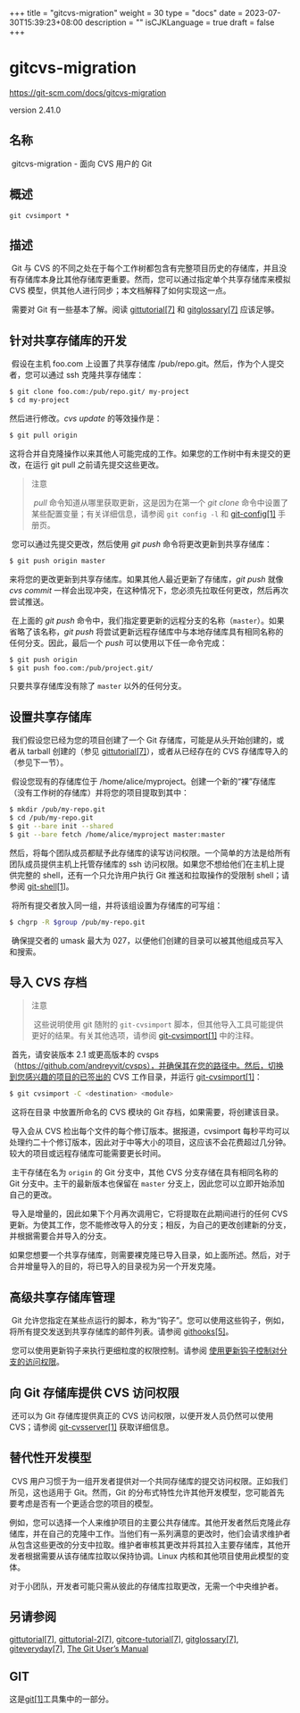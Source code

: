 +++
title = "gitcvs-migration"
weight = 30
type = "docs"
date = 2023-07-30T15:39:23+08:00
description = ""
isCJKLanguage = true
draft = false
+++

# gitcvs-migration

https://git-scm.com/docs/gitcvs-migration

version 2.41.0

## 名称

​	gitcvs-migration - 面向 CVS 用户的 Git

## 概述

```
git cvsimport *
```

## 描述

​	Git 与 CVS 的不同之处在于每个工作树都包含有完整项目历史的存储库，并且没有存储库本身比其他存储库更重要。然而，您可以通过指定单个共享存储库来模拟 CVS 模型，供其他人进行同步；本文档解释了如何实现这一点。

​	需要对 Git 有一些基本了解。阅读 [gittutorial[7]](../../7/gittutorial) 和 [gitglossary[7]](../../7/gitglossary) 应该足够。

## 针对共享存储库的开发

​	假设在主机 foo.com 上设置了共享存储库 /pub/repo.git。然后，作为个人提交者，您可以通过 ssh 克隆共享存储库：

``` bash
$ git clone foo.com:/pub/repo.git/ my-project
$ cd my-project
```

然后进行修改。*cvs update* 的等效操作是：

``` bash
$ git pull origin
```

这将合并自克隆操作以来其他人可能完成的工作。如果您的工作树中有未提交的更改，在运行 git pull 之前请先提交这些更改。

> 注意
>
> ​	*pull* 命令知道从哪里获取更新，这是因为在第一个 *git clone* 命令中设置了某些配置变量；有关详细信息，请参阅 `git config -l` 和 [git-config[1]](../../1/git-config) 手册页。

​	您可以通过先提交更改，然后使用 *git push* 命令将更改更新到共享存储库：

``` bash
$ git push origin master
```

来将您的更改更新到共享存储库。如果其他人最近更新了存储库，*git push* 就像 *cvs commit* 一样会出现冲突，在这种情况下，您必须先拉取任何更改，然后再次尝试推送。

​	在上面的 *git push* 命令中，我们指定要更新的远程分支的名称（`master`）。如果省略了该名称，*git push* 将尝试更新远程存储库中与本地存储库具有相同名称的任何分支。因此，最后一个 *push* 可以使用以下任一命令完成：

``` bash
$ git push origin
$ git push foo.com:/pub/project.git/
```

只要共享存储库没有除了 `master` 以外的任何分支。

## 设置共享存储库

​	我们假设您已经为您的项目创建了一个 Git 存储库，可能是从头开始创建的，或者从 tarball 创建的（参见 [gittutorial[7]](../../7/gittutorial)），或者从已经存在的 CVS 存储库导入的（参见下一节）。

​	假设您现有的存储库位于 /home/alice/myproject。创建一个新的“裸”存储库（没有工作树的存储库）并将您的项目提取到其中：

``` bash
$ mkdir /pub/my-repo.git
$ cd /pub/my-repo.git
$ git --bare init --shared
$ git --bare fetch /home/alice/myproject master:master
```

​	然后，将每个团队成员都赋予此存储库的读写访问权限。一个简单的方法是给所有团队成员提供主机上托管存储库的 ssh 访问权限。如果您不想给他们在主机上提供完整的 shell，还有一个只允许用户执行 Git 推送和拉取操作的受限制 shell；请参阅 [git-shell[1]](../../1/git-shell)。

​	将所有提交者放入同一组，并将该组设置为存储库的可写组：

``` bash
$ chgrp -R $group /pub/my-repo.git
```

​	确保提交者的 umask 最大为 027，以便他们创建的目录可以被其他组成员写入和搜索。

## 导入 CVS 存档

> 注意
>
> ​	这些说明使用 git 随附的 `git-cvsimport` 脚本，但其他导入工具可能提供更好的结果。有关其他选项，请参阅 [git-cvsimport[1]](../../1/git-cvsimport) 中的注释。

​	首先，请安装版本 2.1 或更高版本的 cvsps（https://github.com/andreyvit/cvsps），并确保其在您的路径中。然后，切换到您感兴趣的项目的已签出的 CVS 工作目录，并运行 [git-cvsimport[1]](../../1/git-cvsimport)：

``` bash
$ git cvsimport -C <destination> <module>
```

​	这将在目录 <destination> 中放置所命名的 CVS 模块的 Git 存档，如果需要，将创建该目录。

​	导入会从 CVS 检出每个文件的每个修订版本。据报道，cvsimport 每秒平均可以处理约二十个修订版本，因此对于中等大小的项目，这应该不会花费超过几分钟。较大的项目或远程存储库可能需要更长时间。

​	主干存储在名为 `origin` 的 Git 分支中，其他 CVS 分支存储在具有相同名称的 Git 分支中。主干的最新版本也保留在 `master` 分支上，因此您可以立即开始添加自己的更改。

​	导入是增量的，因此如果下个月再次调用它，它将提取在此期间进行的任何 CVS 更新。为使其工作，您不能修改导入的分支；相反，为自己的更改创建新的分支，并根据需要合并导入的分支。

​	如果您想要一个共享存储库，则需要裸克隆已导入目录，如上面所述。然后，对于合并增量导入的目的，将已导入的目录视为另一个开发克隆。

## 高级共享存储库管理

​	Git 允许您指定在某些点运行的脚本，称为“钩子”。您可以使用这些钩子，例如，将所有提交发送到共享存储库的邮件列表。请参阅 [githooks[5]](../../5/githooks)。

​	您可以使用更新钩子来执行更细粒度的权限控制。请参阅 [使用更新钩子控制对分支的访问权限](https://git-scm.com/docs/howto/update-hook-example)。

## 向 Git 存储库提供 CVS 访问权限

​	还可以为 Git 存储库提供真正的 CVS 访问权限，以便开发人员仍然可以使用 CVS；请参阅 [git-cvsserver[1]](../../1/git-cvsserver) 获取详细信息。

## 替代性开发模型

​	CVS 用户习惯于为一组开发者提供对一个共同存储库的提交访问权限。正如我们所见，这也适用于 Git。然而，Git 的分布式特性允许其他开发模型，您可能首先要考虑是否有一个更适合您的项目的模型。

​	例如，您可以选择一个人来维护项目的主要公共存储库。其他开发者然后克隆此存储库，并在自己的克隆中工作。当他们有一系列满意的更改时，他们会请求维护者从包含这些更改的分支中拉取。维护者审核其更改并将其拉入主要存储库，其他开发者根据需要从该存储库拉取以保持协调。Linux 内核和其他项目使用此模型的变体。

​	对于小团队，开发者可能只需从彼此的存储库拉取更改，无需一个中央维护者。



## 另请参阅

[gittutorial[7]](../gittutorial), [gittutorial-2[7]](../gittutorial-2), [gitcore-tutorial[7]](../gitcore-tutorial), [gitglossary[7]](../gitglossary), [giteveryday[7]](../giteveryday), [The Git User’s Manual](https://git-scm.com/docs/user-manual)

## GIT

  这是[git[1]](../../Git)工具集中的一部分。
